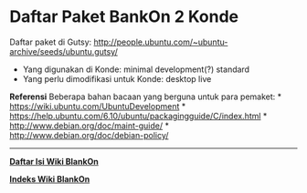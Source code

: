 # Daftar Paket BankOn 2 Konde

Daftar paket di Gutsy: ​http://people.ubuntu.com/~ubuntu-archive/seeds/ubuntu.gutsy/
 + Yang digunakan di Konde: minimal development(?) standard
 + Yang perlu dimodifikasi untuk Konde: desktop live

**Referensi**
Beberapa bahan bacaan yang berguna untuk para pemaket:
    * ​https://wiki.ubuntu.com/UbuntuDevelopment
    * ​https://help.ubuntu.com/6.10/ubuntu/packagingguide/C/index.html
    * ​http://www.debian.org/doc/maint-guide/
    * ​http://www.debian.org/doc/debian-policy/



---
[**Daftar Isi Wiki BlankOn**](/wiki/DaftarIsi/index.html)
 
[**Indeks Wiki BlankOn**](/wiki/Indeks.html)



